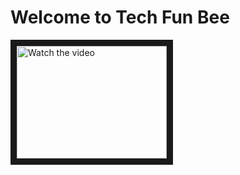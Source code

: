 # Welcome to Tech Fun Bee

<a href="https://www.youtube.com/watch?v=t3CRc9m1818" target="_blank">
 <img src="https://i.ytimg.com/an_webp/t3CRc9m1818/mqdefault_6s.webp?du=3000&sqp=CNOxspsG&rs=AOn4CLB53AQfAlK7XNbXDeglwNCLfdnkNA" alt="Watch the video" width="240" height="180" border="10" />
</a>
